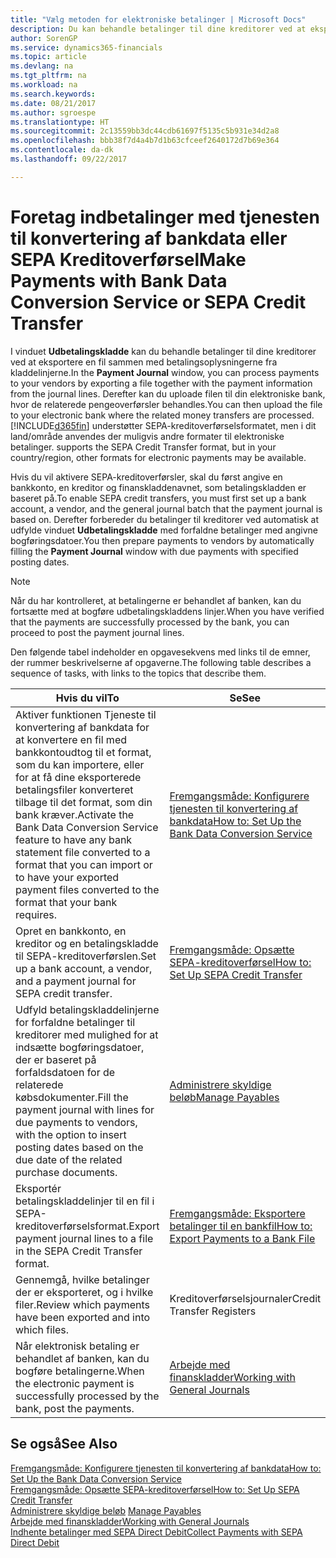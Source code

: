 ```yaml
---
title: "Vælg metoden for elektroniske betalinger | Microsoft Docs"
description: Du kan behandle betalinger til dine kreditorer ved at eksportere en fil sammen med betalingsoplysningerne fra kladdelinjerne.
author: SorenGP
ms.service: dynamics365-financials
ms.topic: article
ms.devlang: na
ms.tgt_pltfrm: na
ms.workload: na
ms.search.keywords: 
ms.date: 08/21/2017
ms.author: sgroespe
ms.translationtype: HT
ms.sourcegitcommit: 2c13559bb3dc44cdb61697f5135c5b931e34d2a8
ms.openlocfilehash: bbb38f7d4a4b7d1b63cfceef2640172d7b69e364
ms.contentlocale: da-dk
ms.lasthandoff: 09/22/2017

---
```

# <a name="make-payments-with-bank-data-conversion-service-or-sepa-credit-transfer"></a><span data-ttu-id="9b1b0-103">Foretag indbetalinger med tjenesten til konvertering af bankdata eller SEPA Kreditoverførsel</span><span class="sxs-lookup"><span data-stu-id="9b1b0-103">Make Payments with Bank Data Conversion Service or SEPA Credit Transfer</span></span>
<span data-ttu-id="9b1b0-104">I vinduet **Udbetalingskladde** kan du behandle betalinger til dine kreditorer ved at eksportere en fil sammen med betalingsoplysningerne fra kladdelinjerne.</span><span class="sxs-lookup"><span data-stu-id="9b1b0-104">In the **Payment Journal** window, you can process payments to your vendors by exporting a file together with the payment information from the journal lines.</span></span> <span data-ttu-id="9b1b0-105">Derefter kan du uploade filen til din elektroniske bank, hvor de relaterede pengeoverførsler behandles.</span><span class="sxs-lookup"><span data-stu-id="9b1b0-105">You can then upload the file to your electronic bank where the related money transfers are processed.</span></span> [!INCLUDE[d365fin](includes/d365fin_md.md)]<span data-ttu-id="9b1b0-106"> understøtter SEPA-kreditoverførselsformatet, men i dit land/område anvendes der muligvis andre formater til elektroniske betalinger.</span><span class="sxs-lookup"><span data-stu-id="9b1b0-106"> supports the SEPA Credit Transfer format, but in your country/region, other formats for electronic payments may be available.</span></span>   

 <span data-ttu-id="9b1b0-107">Hvis du vil aktivere SEPA-kreditoverførsler, skal du først angive en bankkonto, en kreditor og finanskladdenavnet, som betalingskladden er baseret på.</span><span class="sxs-lookup"><span data-stu-id="9b1b0-107">To enable SEPA credit transfers, you must first set up a bank account, a vendor, and the general journal batch that the payment journal is based on.</span></span> <span data-ttu-id="9b1b0-108">Derefter forbereder du betalinger til kreditorer ved automatisk at udfylde vinduet **Udbetalingskladde** med forfaldne betalinger med angivne bogføringsdatoer.</span><span class="sxs-lookup"><span data-stu-id="9b1b0-108">You then prepare payments to vendors by automatically filling the **Payment Journal** window with due payments with specified posting dates.</span></span>  

> [!NOTE]  
>  <span data-ttu-id="9b1b0-109">Når du har kontrolleret, at betalingerne er behandlet af banken, kan du fortsætte med at bogføre udbetalingskladdens linjer.</span><span class="sxs-lookup"><span data-stu-id="9b1b0-109">When you have verified that the payments are successfully processed by the bank, you can proceed to post the payment journal lines.</span></span>  

 <span data-ttu-id="9b1b0-110">Den følgende tabel indeholder en opgavesekvens med links til de emner, der rummer beskrivelserne af opgaverne.</span><span class="sxs-lookup"><span data-stu-id="9b1b0-110">The following table describes a sequence of tasks, with links to the topics that describe them.</span></span>   

|<span data-ttu-id="9b1b0-111">**Hvis du vil**</span><span class="sxs-lookup"><span data-stu-id="9b1b0-111">**To**</span></span>|<span data-ttu-id="9b1b0-112">**Se**</span><span class="sxs-lookup"><span data-stu-id="9b1b0-112">**See**</span></span>|  
|------------|-------------|  
|<span data-ttu-id="9b1b0-113">Aktiver funktionen Tjeneste til konvertering af bankdata for at konvertere en fil med bankkontoudtog til et format, som du kan importere, eller for at få dine eksporterede betalingsfiler konverteret tilbage til det format, som din bank kræver.</span><span class="sxs-lookup"><span data-stu-id="9b1b0-113">Activate the Bank Data Conversion Service feature to have any bank statement file converted to a format that you can import or to have your exported payment files converted to the format that your bank requires.</span></span>|[<span data-ttu-id="9b1b0-114">Fremgangsmåde: Konfigurere tjenesten til konvertering af bankdata</span><span class="sxs-lookup"><span data-stu-id="9b1b0-114">How to: Set Up the Bank Data Conversion Service</span></span>](bank-how-setup-bank-statement-service.md)|  
|<span data-ttu-id="9b1b0-115">Opret en bankkonto, en kreditor og en betalingskladde til SEPA-kreditoverførslen.</span><span class="sxs-lookup"><span data-stu-id="9b1b0-115">Set up a bank account, a vendor, and a payment journal for SEPA credit transfer.</span></span>|[<span data-ttu-id="9b1b0-116">Fremgangsmåde: Opsætte SEPA-kreditoverførsel</span><span class="sxs-lookup"><span data-stu-id="9b1b0-116">How to: Set Up SEPA Credit Transfer</span></span>](finance-how-to-set-up-sepa-credit-transfer.md)|  
|<span data-ttu-id="9b1b0-117">Udfyld betalingskladdelinjerne for forfaldne betalinger til kreditorer med mulighed for at indsætte bogføringsdatoer, der er baseret på forfaldsdatoen for de relaterede købsdokumenter.</span><span class="sxs-lookup"><span data-stu-id="9b1b0-117">Fill the payment journal with lines for due payments to vendors, with the option to insert posting dates based on the due date of the related purchase documents.</span></span>|[<span data-ttu-id="9b1b0-118">Administrere skyldige beløb</span><span class="sxs-lookup"><span data-stu-id="9b1b0-118">Manage Payables</span></span>](payables-manage-payables.md)|  
|<span data-ttu-id="9b1b0-119">Eksportér betalingskladdelinjer til en fil i SEPA-kreditoverførselsformat.</span><span class="sxs-lookup"><span data-stu-id="9b1b0-119">Export payment journal lines to a file in the SEPA Credit Transfer format.</span></span>|[<span data-ttu-id="9b1b0-120">Fremgangsmåde: Eksportere betalinger til en bankfil</span><span class="sxs-lookup"><span data-stu-id="9b1b0-120">How to: Export Payments to a Bank File</span></span>](payables-how-export-payments-bank-file.md)|  
|<span data-ttu-id="9b1b0-121">Gennemgå, hvilke betalinger der er eksporteret, og i hvilke filer.</span><span class="sxs-lookup"><span data-stu-id="9b1b0-121">Review which payments have been exported and into which files.</span></span>|<span data-ttu-id="9b1b0-122">Kreditoverførselsjournaler</span><span class="sxs-lookup"><span data-stu-id="9b1b0-122">Credit Transfer Registers</span></span>|  
|<span data-ttu-id="9b1b0-123">Når elektronisk betaling er behandlet af banken, kan du bogføre betalingerne.</span><span class="sxs-lookup"><span data-stu-id="9b1b0-123">When the electronic payment is successfully processed by the bank, post the payments.</span></span>|[<span data-ttu-id="9b1b0-124">Arbejde med finanskladder</span><span class="sxs-lookup"><span data-stu-id="9b1b0-124">Working with General Journals</span></span>](ui-work-general-journals.md)|  

## <a name="see-also"></a><span data-ttu-id="9b1b0-125">Se også</span><span class="sxs-lookup"><span data-stu-id="9b1b0-125">See Also</span></span>  
[<span data-ttu-id="9b1b0-126">Fremgangsmåde: Konfigurere tjenesten til konvertering af bankdata</span><span class="sxs-lookup"><span data-stu-id="9b1b0-126">How to: Set Up the Bank Data Conversion Service</span></span>](bank-how-setup-bank-statement-service.md)  
[<span data-ttu-id="9b1b0-127">Fremgangsmåde: Opsætte SEPA-kreditoverførsel</span><span class="sxs-lookup"><span data-stu-id="9b1b0-127">How to: Set Up SEPA Credit Transfer</span></span>](finance-how-to-set-up-sepa-credit-transfer.md)  
<span data-ttu-id="9b1b0-128">[Administrere skyldige beløb](payables-manage-payables.md) </span><span class="sxs-lookup"><span data-stu-id="9b1b0-128">[Manage Payables](payables-manage-payables.md) </span></span>  
[<span data-ttu-id="9b1b0-129">Arbejde med finanskladder</span><span class="sxs-lookup"><span data-stu-id="9b1b0-129">Working with General Journals</span></span>](ui-work-general-journals.md)  
[<span data-ttu-id="9b1b0-130">Indhente betalinger med SEPA Direct Debit</span><span class="sxs-lookup"><span data-stu-id="9b1b0-130">Collect Payments with SEPA Direct Debit</span></span>](finance-collect-payments-with-sepa-direct-debit.md)   

